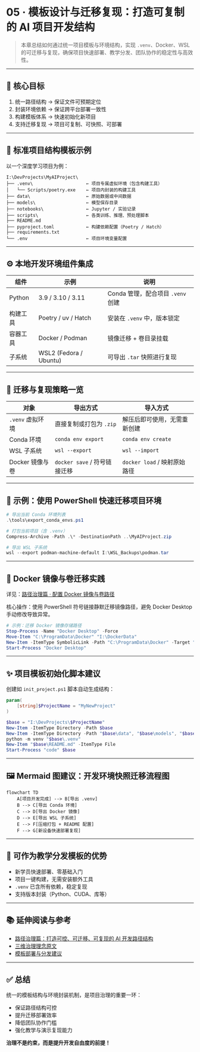 # 05 · 模板设计与迁移复现：打造可复制的 AI 项目开发结构

> 本章总结如何通过统一项目模板与环境结构，实现 `.venv`、Docker、WSL 的可迁移与复现，确保项目快速部署、教学分发、团队协作的稳定性与高效性。

---

## 🎯 核心目标

1. 统一路径结构 → 保证文件可预期定位
2. 封装环境依赖 → 保证跨平台部署一致性
3. 构建模板体系 → 快速初始化新项目
4. 支持迁移复现 → 项目可复制、可快照、可部署

---

## 📁 标准项目结构模板示例

以一个深度学习项目为例：

```text
I:\DevProjects\MyAIProject\
├── .venv\                    ← 项目专属虚拟环境（包含构建工具）
│   └── Scripts/poetry.exe    ← 项目内封装的构建工具
├── data\                     ← 原始数据或中间数据
├── models\                   ← 模型保存目录
├── notebooks\                ← Jupyter / 实验记录
├── scripts\                  ← 各类训练、推理、预处理脚本
├── README.md
├── pyproject.toml            ← 构建依赖配置（Poetry / Hatch）
├── requirements.txt
└── .env                      ← 项目环境变量配置
````

---

## ⚙ 本地开发环境组件集成

| 组件     | 示例                     | 说明                       |
| ------ | ---------------------- | ------------------------ |
| Python | 3.9 / 3.10 / 3.11      | Conda 管理，配合项目 `.venv` 创建 |
| 构建工具   | Poetry / uv / Hatch    | 安装在 `.venv` 中，版本锁定       |
| 容器工具   | Docker / Podman        | 镜像迁移 + 卷目录挂载             |
| 子系统    | WSL2 (Fedora / Ubuntu) | 可导出 `.tar` 快照进行复现        |

---

## 🧰 迁移与复现策略一览

| 对象           | 导出方式                   | 导入方式                   |
| ------------ | ---------------------- | ---------------------- |
| `.venv` 虚拟环境 | 直接复制或打包为 `.zip`        | 解压后即可使用，无需重新创建         |
| Conda 环境     | `conda env export`     | `conda env create`     |
| WSL 子系统      | `wsl --export`         | `wsl --import`         |
| Docker 镜像与卷  | `docker save` / 符号链接迁移 | `docker load` / 映射原始路径 |

---

## 🧪 示例：使用 PowerShell 快速迁移项目环境

```powershell
# 导出当前 Conda 环境列表
.\tools\export_conda_envs.ps1

# 打包当前项目（含 .venv）
Compress-Archive -Path .\* -DestinationPath ..\MyAIProject.zip

# 导出 WSL 子系统
wsl --export podman-machine-default I:\WSL_Backups\podman.tar
```

---

## 🐳 Docker 镜像与卷迁移实践

详见：[路径治理篇 · 配置 Docker 镜像与卷路径](https://aicity.blog.csdn.net/article/details/149172789)

核心操作：使用 PowerShell 符号链接静默迁移镜像路径，避免 Docker Desktop 手动修改导致异常。

```powershell
# 示例：迁移 Docker 镜像存储路径
Stop-Process -Name "Docker Desktop" -Force
Move-Item "C:\ProgramData\Docker" "I:\DockerData"
New-Item -ItemType SymbolicLink -Path "C:\ProgramData\Docker" -Target "I:\DockerData"
Start-Process "Docker Desktop"
```

---

## ✨ 项目模板初始化脚本建议

创建如 `init_project.ps1` 脚本自动生成结构：

```powershell
param(
    [string]$ProjectName = "MyNewProject"
)

$base = "I:\DevProjects\$ProjectName"
New-Item -ItemType Directory -Path $base
New-Item -ItemType Directory -Path "$base\data", "$base\models", "$base\scripts", "$base\notebooks"
python -m venv "$base\.venv"
New-Item "$base\README.md" -ItemType File
Start-Process "code" $base
```

---

## 🖼 Mermaid 图建议：开发环境快照迁移流程图

```mermaid
flowchart TD
    A[项目开发完成] --> B[导出 .venv]
    B --> C[导出 Conda 环境]
    C --> D[导出 Docker 镜像]
    D --> E[导出 WSL 子系统]
    E --> F[压缩打包 + README 配置]
    F --> G[新设备快速部署复现]
```

---

## 🧩 可作为教学分发模板的优势

* 新学员快速部署、零基础入门
* 项目一键构建，无需安装额外工具
* `.venv` 已含所有依赖，稳定复现
* 支持版本封装（Python、CUDA、库等）

---

## 📚 延伸阅读与参考

* [路径治理篇：打造可控、可迁移、可复现的 AI 开发路径结构](https://aicity.blog.csdn.net/article/details/149172789)
* [三维治理理念原文](https://aicity.blog.csdn.net/article/details/149055334)
* [模板部署与分发建议](https://aicity.blog.csdn.net/article/details/148982624)

---

## ✅ 总结

统一的模板结构与环境封装机制，是项目治理的重要一环：

* 保证路径结构可控
* 提升迁移部署效率
* 降低团队协作门槛
* 强化教学与演示复现能力

**治理不是约束，而是提升开发自由度的前提！**

